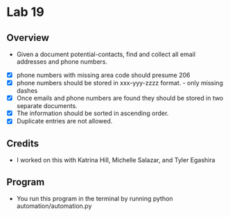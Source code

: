 # Lab 19

## Overview 

- Given a document potential-contacts, find and collect all email addresses and phone numbers.
- [x] phone numbers with missing area code should presume 206
- [x] phone numbers should be stored in xxx-yyy-zzzz format.
      - only missing dashes
- [x] Once emails and phone numbers are found they should be stored in two separate documents.
- [x] The information should be sorted in ascending order.
- [x] Duplicate entries are not allowed.

## Credits

- I worked on this with Katrina Hill, Michelle Salazar, and Tyler Egashira

## Program

- You run this program in the terminal by running python automation/automation.py  
